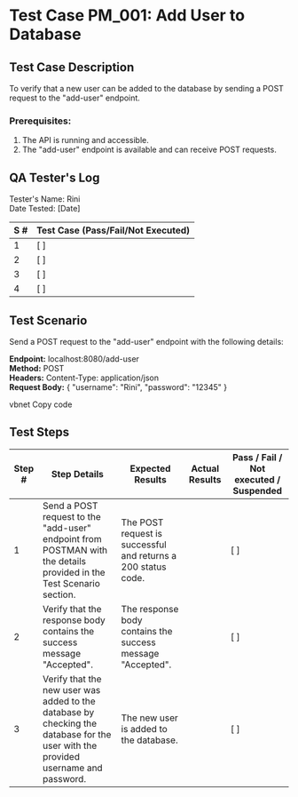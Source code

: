 
# Test Case PM_001: Add User to Database

## Test Case Description
To verify that a new user can be added to the database by sending a POST request to the "add-user" endpoint.

### Prerequisites:
1. The API is running and accessible.
2. The "add-user" endpoint is available and can receive POST requests.

## QA Tester's Log

Tester's Name: Rini  
Date Tested: [Date]

| S # | Test Case (Pass/Fail/Not Executed) |
|---|---|
| 1 | [ ] |
| 2 | [ ] |
| 3 | [ ] |
| 4 | [ ] |

## Test Scenario
Send a POST request to the "add-user" endpoint with the following details:

**Endpoint:** localhost:8080/add-user  
**Method:** POST  
**Headers:** Content-Type: application/json  
**Request Body:**
{
"username": "Rini",
"password": "12345"
}

vbnet
Copy code

## Test Steps

| Step # | Step Details | Expected Results | Actual Results | Pass / Fail / Not executed / Suspended |
|---|---|---|---|---|
| 1 | Send a POST request to the "add-user" endpoint from POSTMAN with the details provided in the Test Scenario section. | The POST request is successful and returns a 200 status code. |  | [ ] |
| 2 | Verify that the response body contains the success message "Accepted". | The response body contains the success message "Accepted". |  | [ ] |
| 3 | Verify that the new user was added to the database by checking the database for the user with the provided username and password. | The new user is added to the database. |  | [ ] |





